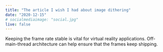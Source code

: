 ```yaml
---
title: "The article I wish I had about image dithering"
date: "2020-12-15"
# socialmediaimage: "social.jpg"
live: false
---
```


Keeping the frame rate stable is vital for virtual reality applications. Off-main-thread architecture can help ensure that the frames keep shipping.
